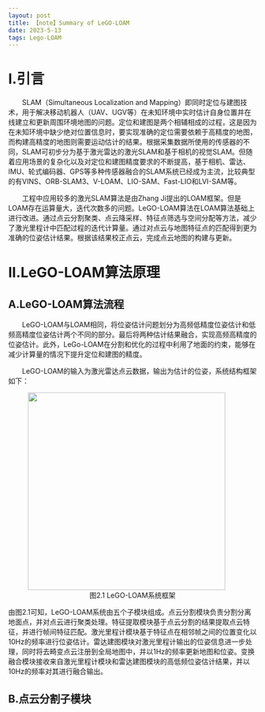 ```yaml
---
layout: post
title: 【note】Summary of LeGO-LOAM
date: 2023-5-13
tags: Lego-LOAM
---
```


# I.引言

&emsp;&emsp;SLAM（Simultaneous Localization and Mapping）即同时定位与建图技术，用于解决移动机器人（UAV、UGV等）在未知环境中实时估计自身位置并在线建立和更新周围环境地图的问题。定位和建图是两个相辅相成的过程，这是因为在未知环境中缺少绝对位置信息时，要实现准确的定位需要依赖于高精度的地图，而构建高精度的地图则需要运动估计的结果。根据采集数据所使用的传感器的不同，SLAM可初步分为基于激光雷达的激光SLAM和基于相机的视觉SLAM。但随着应用场景的复杂化以及对定位和建图精度要求的不断提高，基于相机、雷达、IMU、轮式编码器、GPS等多种传感器融合的SLAM系统已经成为主流，比较典型的有VINS、ORB-SLAM3、V-LOAM、LIO-SAM、Fast-LIO和LVI-SAM等。

&emsp;&emsp;工程中应用较多的激光SLAM算法是由Zhang Ji提出的LOAM框架。但是LOAM存在运算量大，迭代次数多的问题。LeGO-LOAM算法在LOAM算法基础上进行改进。通过点云分割聚类、点云降采样、特征点筛选与空间分配等方法，减少了激光里程计中匹配过程的迭代计算量。通过对点云与地图特征点的匹配得到更为准确的位姿估计结果。根据该结果校正点云，完成点云地图的构建与更新。

# II.LeGO-LOAM算法原理

## A.LeGO-LOAM算法流程
&emsp;&emsp;LeGO-LOAM与LOAM相同，将位姿估计问题划分为高频低精度位姿估计和低频高精度位姿估计两个不同的部分。最后将两种估计结果融合，实现高频高精度的位姿估计。此外，LeGo-LOAM在分割和优化的过程中利用了地面的约束，能够在减少计算量的情况下提升定位和建图的精度。

&emsp;&emsp;LeGO-LOAM的输入为激光雷达点云数据，输出为估计的位姿，系统结构框架如下：
<figure>
    <img src="https://effun.xyz/images/LeGO-LOAM/算法框架.png" width=400px>
    <center>
    <figcaption>图2.1 LeGO-LOAM系统框架</figcaption>
    </center>
</figure>
由图2.1可知，LeGO-LOAM系统由五个子模块组成。点云分割模块负责分割分离地面点，并对点云进行聚类处理。特征提取模块基于点云分割的结果提取点云特征，并进行帧间特征匹配。激光里程计模块基于特征点在相邻帧之间的位置变化以10Hz的频率进行位姿估计。雷达建图模块对激光里程计输出的位姿信息进一步处理，同时将去畸变点云注册到全局地图中，并以1Hz的频率更新地图和位姿。变换融合模块接收来自激光里程计模块和雷达建图模块的高低频位姿估计结果，并以10Hz的频率对其进行融合输出。

## B.点云分割子模块

&emsp;&emsp;

